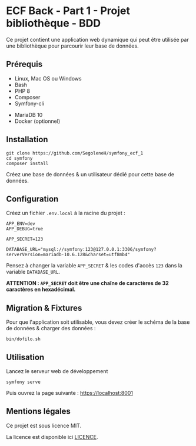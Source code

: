 # ECF Back - Part 1 - Projet bibliothèque - BDD

Ce projet contient une application web dynamique qui peut être utilisée par une bibliothèque pour parcourir leur base de données.


## Prérequis

- Linux, Mac OS ou Windows
- Bash
- PHP 8
- Composer
- Symfony-cli
* MariaDB 10
* Docker (optionnel)


## Installation

```
git clone https://github.com/SegoleneH/symfony_ecf_1
cd symfony
composer install
```

Créez une base de données & un utilisateur dédié pour cette base de données.


## Configuration

Créez un fichier `.env.local` à la racine du projet :

```
APP_ENV=dev
APP_DEBUG=true

APP_SECRET=123

DATABASE_URL="mysql://symfony:123@127.0.0.1:3306/symfony?serverVersion=mariadb-10.6.128&charset=utf8mb4"
```

Pensez à changer la variable `APP_SECRET` & les codes d'accès `123` dans la variable `DATABASE_URL`.

**ATTENTION : `APP_SECRET` doit être une chaîne de caractères de 32 caractères en hexadécimal.**


## Migration & Fixtures

Pour que l'application soit utilisable, vous devez créer le schéma de la base de données & charger des données :

```
bin/dofilo.sh
```


## Utilisation

Lancez le serveur web de développement

```
symfony serve
```

Puis ouvrez la page suivante : [https://localhost:8001](https://localhost:8001)


## Mentions légales

Ce projet est sous licence MIT.

La licence est disponible ici [LICENCE](LICENCE).